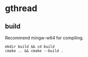# gthread

## build
Recommend mingw-w64 for compiling.
```shell
mkdir build && cd build
cmake .. && cmake --build .
```